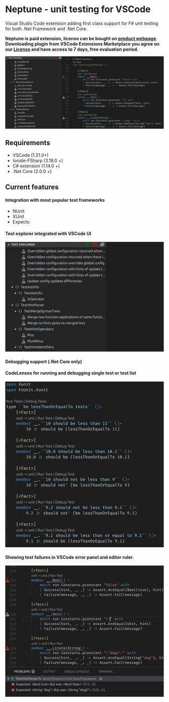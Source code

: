 # Neptune - unit testing for VSCode

Visual Studio Code extension adding first class support for F# unit testing for both .Net Framework and .Net Core.

**Neptune is paid extension, license can be bought on [product webpage](https://gumroad.com/l/NeptunePlugin). Downloading plugin from VSCode Extensions Marketplace you agree on our [License](LICENSE.md) and have access to 7 days, free evaluation period.**

![](https://github.com/Krzysztof-Cieslak/Neptune-public/blob/master/Img/Screenshot%20from%202018-03-27%2000.32.40.png)

## Requirements

* VSCode (1.21.0+)
* Ionide-FSharp (3.18.0 +)
* C# extension (1.14.0 +)
* .Net Core (2.0.0 +)

## Current features

#### Integration with most popular test frameworks

* NUnit
* XUnit
* Expecto

#### Test explorer integrated with VSCode UI

![](https://github.com/Krzysztof-Cieslak/Neptune-public/blob/master/Img/Screenshot%20from%202018-03-27%2000.26.58.png)

#### Debugging support (.Net Core only)

#### CodeLenses for running and debugging single test or test list

![](https://github.com/Krzysztof-Cieslak/Neptune-public/blob/master/Img/Screenshot%20from%202018-03-27%2000.41.55.png)

#### Showing test failures in VSCode error panel and editor ruler.

![](https://github.com/Krzysztof-Cieslak/Neptune-public/blob/master/Img/Screenshot%20from%202018-03-27%2000.48.44.png)

